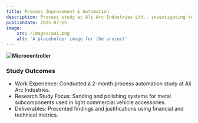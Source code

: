 ```yaml
---
title: Process Improvement & Automation
description: Process study at Ali Arc Industries Ltd., investigating technical and financial strategies for improving their manufacturing processes.
publishDate: 2025-07-15
image:
    src: /images/aai.png
    alt: 'A placeholder image for the project'
---
```


**![Microcontroller](/images/aai.png)**

### Study Outcomes
- Work Experience:
Conducted a 2-month process automation study at Ali Arc Industries.
- Research Study Focus:
Sanding and polishing systems for metal subcomponents used in light commercial vehicle accessories.
- Deliverables:
Presented findings and justifications using financial and technical metrics.